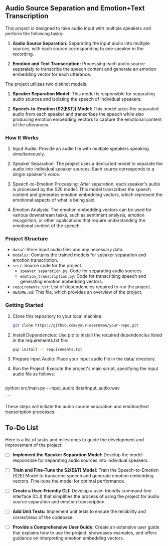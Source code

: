 ## Audio Source Separation and Emotion+Text Transcription

This project is designed to take audio input with multiple speakers and perform the following tasks:

1. **Audio Source Separation:** Separating the input audio into multiple sources, with each source corresponding to one speaker in the recording.

2. **Emotion and Text Transcription:** Processing each audio source separately to transcribe the speech content and generate an emotion embedding vector for each utterance.

The project utilizes two distinct models:

1. **Speaker Separation Model:** This model is responsible for separating audio sources and isolating the speech of individual speakers.

2. **Speech-to-Emotion (S2(E&T)) Model:** This model takes the separated audio from each speaker and transcribes the speech while also producing emotion embedding vectors to capture the emotional content of the utterances.

### How It Works

1. Input Audio: Provide an audio file with multiple speakers speaking simultaneously.

2. Speaker Separation: The project uses a dedicated model to separate the audio into individual speaker sources. Each source corresponds to a single speaker's voice.

3. Speech-to-Emotion Processing: After separation, each speaker's audio is processed by the S2E model. This model transcribes the speech content and generates emotion embedding vectors, which represent the emotional aspects of what is being said.

4. Emotion Analysis: The emotion embedding vectors can be used for various downstream tasks, such as sentiment analysis, emotion recognition, or other applications that require understanding the emotional context of the speech.

### Project Structure

- `data/`: Store input audio files and any necessary data.
- `models/`: Contains the trained models for speaker separation and emotion transcription.
- `src/`: Source code for the project.
  - `speaker_separation.py`: Code for separating audio sources.
  - `emotion_transcription.py`: Code for transcribing speech and generating emotion embedding vectors.
- `requirements.txt`: List of dependencies required to run the project.
- `README.md`: This file, which provides an overview of the project.

### Getting Started

1. Clone this repository to your local machine:

   ```bash
   git clone https://github.com/your-username/your-repo.git
   ```
2. Install Dependencies: Use pip to install the required dependencies listed in the requirements.txt file:

   ```bash
   pip install -r requirements.txt
   ```

3. Prepare Input Audio: Place your input audio file in the data/ directory.

4. Run the Project: Execute the project's main script, specifying the input audio file as follows:

    ```bash

python src/main.py --input_audio data/input_audio.wav

    ```

These steps will initiate the audio source separation and emotion/text transcription processes.

## To-Do List

Here is a list of tasks and milestones to guide the development and improvement of the project:

- [ ] **Implement the Speaker Separation Model:** Develop the model responsible for separating audio sources into individual speakers.

- [ ] **Train and Fine-Tune the S2(E&T) Model:** Train the Speech-to-Emotion (S2E) Model to transcribe speech and generate emotion embedding vectors. Fine-tune the model for optimal performance.

- [ ] **Create a User-Friendly CLI:** Develop a user-friendly command-line interface (CLI) that simplifies the process of using the project for audio source separation and emotion transcription.

- [ ] **Add Unit Tests:** Implement unit tests to ensure the reliability and correctness of the codebase.

- [ ] **Provide a Comprehensive User Guide:** Create an extensive user guide that explains how to use the project, showcases examples, and offers guidance on interpreting emotion embedding vectors.


